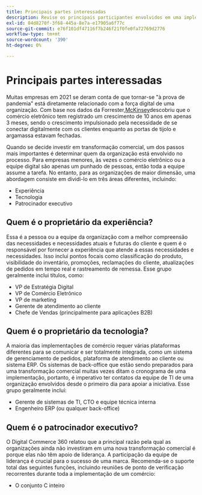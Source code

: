 ```yaml
---
title: Principais partes interessadas
description: Revise os principais participantes envolvidos em uma implementação do Adobe Commerce e proprietários de diferentes aspectos do projeto.
exl-id: 04d8270f-3f68-445a-8e7a-e17905a6f77c
source-git-commit: e76f101df47116f7b246f21f0fe0fa72769d2776
workflow-type: tm+mt
source-wordcount: '390'
ht-degree: 0%

---
```


# Principais partes interessadas

Muitas empresas em 2021 se deram conta de que tornar-se &quot;à prova de pandemia&quot; está diretamente relacionado com a força digital de uma organização. Com base nos dados da Forrester,[McKinsey](https://www.mckinsey.com/business-functions/strategy-and-corporate-finance/our-insights/five-fifty-the-quickening)descobriu que o comércio eletrônico tem registrado um crescimento de 10 anos em apenas 3 meses, sendo o crescimento impulsionado pela necessidade de se conectar digitalmente com os clientes enquanto as portas de tijolo e argamassa estavam fechadas.

Quando se decide investir em transformação comercial, um dos passos mais importantes é determinar quem da organização está envolvido no processo. Para empresas menores, às vezes o comércio eletrônico ou a equipe digital são apenas um punhado de pessoas, então toda a equipe assume a tarefa. No entanto, para as organizações de maior dimensão, uma abordagem consiste em dividi-lo em três áreas diferentes, incluindo:

- Experiência
- Tecnologia
- Patrocinador executivo

## Quem é o proprietário da experiência?

Essa é a pessoa ou a equipe da organização com a melhor compreensão das necessidades e necessidades atuais e futuras do cliente e quem é o responsável por fornecer a experiência que atende a essas necessidades e necessidades. Isso inclui pontos focais como classificação do produto, visibilidade do inventário, promoções, reclamações do cliente, atualizações de pedidos em tempo real e rastreamento de remessa. Esse grupo geralmente inclui títulos, como:

- VP de Estratégia Digital
- VP de Comércio Eletrônico
- VP de marketing
- Gerente de atendimento ao cliente
- Chefe de Vendas (principalmente para aplicações B2B)

## Quem é o proprietário da tecnologia?

A maioria das implementações de comércio requer várias plataformas diferentes para se comunicar e ser totalmente integrada, como um sistema de gerenciamento de pedidos, plataforma de atendimento ao cliente ou sistema ERP. Os sistemas de back-office que estão sendo preparados para uma transformação comercial muitas vezes ditam o cronograma de uma implementação, portanto, é imperativo ter contatos da equipe de TI de uma organização envolvidos desde o primeiro dia para apoiar a iniciativa. Esse grupo geralmente inclui:

- Gerente de sistemas de TI, CTO e equipe técnica interna
- Engenheiro ERP (ou qualquer back-office)

## Quem é o patrocinador executivo?

O Digital Commerce 360 relatou que a principal razão pela qual as organizações ainda não investiram em uma nova transformação comercial é porque elas não têm apoio de liderança. A participação da equipe de liderança é crucial para o sucesso de uma marca. Recomenda-se o suporte total das seguintes funções, incluindo reuniões de ponto de verificação recorrentes durante toda a implementação de um comércio:

- O conjunto C inteiro
